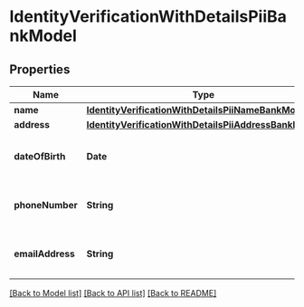 # IdentityVerificationWithDetailsPiiBankModel

## Properties
Name | Type | Description | Notes
------------ | ------------- | ------------- | -------------
**name** | [**IdentityVerificationWithDetailsPiiNameBankModel**](IdentityVerificationWithDetailsPiiNameBankModel.md) |  | [optional] 
**address** | [**IdentityVerificationWithDetailsPiiAddressBankModel**](IdentityVerificationWithDetailsPiiAddressBankModel.md) |  | [optional] 
**dateOfBirth** | **Date** | The attested date of birth. | [optional] 
**phoneNumber** | **String** | The attested phone number. | [optional] 
**emailAddress** | **String** | The attested email address. | [optional] 

[[Back to Model list]](../README.md#documentation-for-models) [[Back to API list]](../README.md#documentation-for-api-endpoints) [[Back to README]](../README.md)


